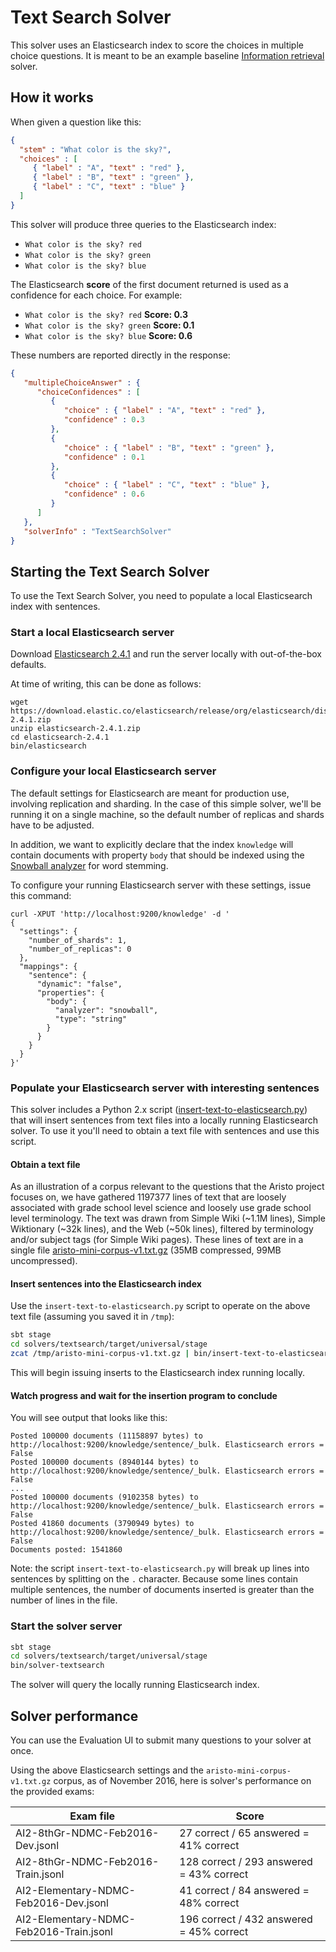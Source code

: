 # Text Search Solver

This solver uses an Elasticsearch index to score the choices in multiple choice questions. It is meant to be an example baseline [Information retrieval](https://en.wikipedia.org/wiki/Information_retrieval) solver.

## How it works

When given a question like this:

```json
{
  "stem" : "What color is the sky?",
  "choices" : [
     { "label" : "A", "text" : "red" },
     { "label" : "B", "text" : "green" },
     { "label" : "C", "text" : "blue" }
  ]
}
```

This solver will produce three queries to the Elasticsearch index:

* `What color is the sky? red`
* `What color is the sky? green`
* `What color is the sky? blue`

The Elasticsearch **score** of the first document returned is used as a confidence for each choice. For example:

* `What color is the sky? red` **Score: 0.3**
* `What color is the sky? green`  **Score: 0.1**
* `What color is the sky? blue` **Score: 0.6**

These numbers are reported directly in the response: 

```json
{
   "multipleChoiceAnswer" : {
      "choiceConfidences" : [
         {
            "choice" : { "label" : "A", "text" : "red" },
            "confidence" : 0.3
         },
         {
            "choice" : { "label" : "B", "text" : "green" },
            "confidence" : 0.1
         },
         {
            "choice" : { "label" : "C", "text" : "blue" },
            "confidence" : 0.6
         }
      ]
   },
   "solverInfo" : "TextSearchSolver"
}
```

## Starting the Text Search Solver

To use the Text Search Solver, you need to populate a local Elasticsearch index with sentences.

### Start a local Elasticsearch server

Download [Elasticsearch 2.4.1](https://www.elastic.co/downloads/past-releases/elasticsearch-2-4-1) and run the server locally with out-of-the-box defaults.

At time of writing, this can be done as follows:

```
wget https://download.elastic.co/elasticsearch/release/org/elasticsearch/distribution/zip/elasticsearch/2.4.1/elasticsearch-2.4.1.zip
unzip elasticsearch-2.4.1.zip
cd elasticsearch-2.4.1
bin/elasticsearch
```

### Configure your local Elasticsearch server

The default settings for Elasticsearch are meant for production use, involving replication and sharding. In the case of this simple solver, we'll be running it on a single machine, so the default number of replicas and shards have to be adjusted.

In addition, we want to explicitly declare that the index `knowledge` will contain documents with property `body` that should be indexed using the [Snowball analyzer](https://www.elastic.co/guide/en/elasticsearch/reference/2.4/analysis-snowball-tokenfilter.html) for word stemming.

To configure your running Elasticsearch server with these settings, issue this command:

```
curl -XPUT 'http://localhost:9200/knowledge' -d '
{
  "settings": {
    "number_of_shards": 1,
    "number_of_replicas": 0
  },
  "mappings": {
    "sentence": {
      "dynamic": "false",
      "properties": {
        "body": {
          "analyzer": "snowball",
          "type": "string"
        }
      }
    }
  }
}'
```

### Populate your Elasticsearch server with interesting sentences

This solver includes a Python 2.x script ([insert-text-to-elasticsearch.py](solvers/textsearch/src/universal/bin/insert-text-to-elasticsearch.py)) that will insert sentences from text files into a locally running Elasticsearch solver. To use it
you'll need to obtain a text file with sentences and use this script.

#### Obtain a text file

As an illustration of a corpus relevant to the questions that the Aristo project focuses on, we have gathered 1197377 lines of text that are loosely associated with grade school level science and loosely use grade school level terminology. The text was drawn from Simple Wiki (~1.1M lines), Simple Wiktionary (~32k lines), and the Web (~50k lines), filtered by terminology and/or subject tags (for Simple Wiki pages). These lines of text are in a single file [aristo-mini-corpus-v1.txt.gz](https://s3-us-west-2.amazonaws.com/aristo-public-data/aristo-mini-corpus-v1.txt.gz) (35MB compressed, 99MB uncompressed).

#### Insert sentences into the Elasticsearch index

Use the `insert-text-to-elasticsearch.py` script to operate on the above text file (assuming you saved it in `/tmp`):

   ```bash
   sbt stage
   cd solvers/textsearch/target/universal/stage
   zcat /tmp/aristo-mini-corpus-v1.txt.gz | bin/insert-text-to-elasticsearch.py
   ```

This will begin issuing inserts to the Elasticsearch index running locally.

#### Watch progress and wait for the insertion program to conclude

You will see output that looks like this:

   ```
   Posted 100000 documents (11158897 bytes) to http://localhost:9200/knowledge/sentence/_bulk. Elasticsearch errors = False
   Posted 100000 documents (8940144 bytes) to http://localhost:9200/knowledge/sentence/_bulk. Elasticsearch errors = False
   ...
   Posted 100000 documents (9102358 bytes) to http://localhost:9200/knowledge/sentence/_bulk. Elasticsearch errors = False
   Posted 41860 documents (3790949 bytes) to http://localhost:9200/knowledge/sentence/_bulk. Elasticsearch errors = False
   Documents posted: 1541860
   ```

Note: the script `insert-text-to-elasticsearch.py` will break up lines into sentences by splitting on the `.` character. Because some lines contain multiple sentences, the number of documents inserted is greater than the number of lines in the file.

### Start the solver server

```bash
sbt stage
cd solvers/textsearch/target/universal/stage
bin/solver-textsearch
```

The solver will query the locally running Elasticsearch index.

## Solver performance

You can use the Evaluation UI to submit many questions to your solver at once.

Using the above Elasticsearch settings and the `aristo-mini-corpus-v1.txt.gz` corpus, as of November 2016, here is solver's performance on the provided exams:

| Exam file                               | Score                                    |
| --------------------------------------- | ---------------------------------------- |
| AI2-8thGr-NDMC-Feb2016-Dev.jsonl        | 27 correct / 65 answered = 41% correct   |
| AI2-8thGr-NDMC-Feb2016-Train.jsonl      | 128 correct / 293 answered = 43% correct |
| AI2-Elementary-NDMC-Feb2016-Dev.jsonl   | 41 correct / 84 answered = 48% correct   |
| AI2-Elementary-NDMC-Feb2016-Train.jsonl | 196 correct / 432 answered = 45% correct |
